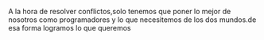 A la hora de resolver conflictos,solo tenemos que poner lo mejor de nosotros como programadores y lo que necesitemos de los dos mundos.de esa forma logramos lo que queremos
